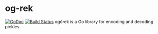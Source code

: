 og-rek
======
[![GoDoc](https://godoc.org/github.com/kisielk/og-rek?status.svg)](https://godoc.org/github.com/kisielk/og-rek)
[![Build Status](https://travis-ci.org/kisielk/og-rek?branch=master)](https://travis-ci.org/kisielk/og-rek)
ogórek is a Go library for encoding and decoding pickles.
